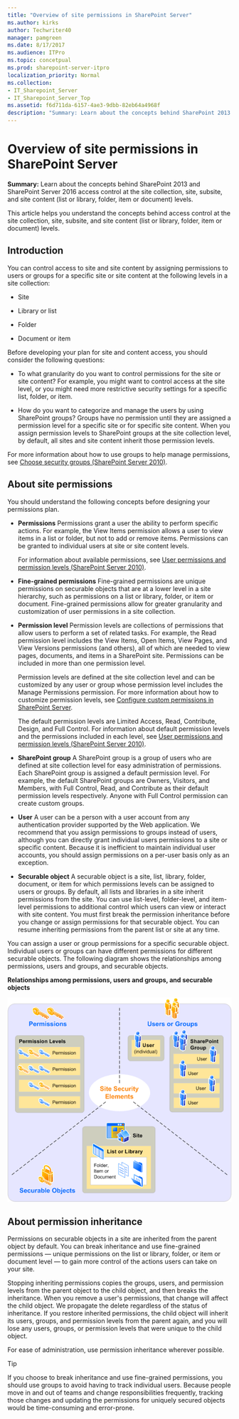 ```yaml
---
title: "Overview of site permissions in SharePoint Server"
ms.author: kirks
author: Techwriter40
manager: pamgreen
ms.date: 8/17/2017
ms.audience: ITPro
ms.topic: concetpual
ms.prod: sharepoint-server-itpro
localization_priority: Normal
ms.collection:
- IT_Sharepoint_Server
- IT_Sharepoint_Server_Top
ms.assetid: f6d711da-6157-4ae3-9dbb-82eb64a4968f
description: "Summary: Learn about the concepts behind SharePoint 2013 and SharePoint Server 2016 access control at the site collection, site, subsite, and site content (list or library, folder, item or document) levels."
---
```


# Overview of site permissions in SharePoint Server

 **Summary:** Learn about the concepts behind SharePoint 2013 and SharePoint Server 2016 access control at the site collection, site, subsite, and site content (list or library, folder, item or document) levels. 
  
This article helps you understand the concepts behind access control at the site collection, site, subsite, and site content (list or library, folder, item or document) levels.
  
## Introduction

You can control access to site and site content by assigning permissions to users or groups for a specific site or site content at the following levels in a site collection:
  
- Site
    
- Library or list
    
- Folder
    
- Document or item
    
Before developing your plan for site and content access, you should consider the following questions:
  
- To what granularity do you want to control permissions for the site or site content? For example, you might want to control access at the site level, or you might need more restrictive security settings for a specific list, folder, or item.
    
- How do you want to categorize and manage the users by using SharePoint groups? Groups have no permission until they are assigned a permission level for a specific site or for specific site content. When you assign permission levels to SharePoint groups at the site collection level, by default, all sites and site content inherit those permission levels. 
    
 For more information about how to use groups to help manage permissions, see [Choose security groups (SharePoint Server 2010)](https://technet.microsoft.com/library/1a45c752-a485-439a-a19b-340a5bd7a6f3.aspx).
  
## About site permissions
<a name="section1"> </a>

You should understand the following concepts before designing your permissions plan.
  
- **Permissions** Permissions grant a user the ability to perform specific actions. For example, the View Items permission allows a user to view items in a list or folder, but not to add or remove items. Permissions can be granted to individual users at site or site content levels. 
    
    For information about available permissions, see [User permissions and permission levels (SharePoint Server 2010)](user-permissions-and-permission-levels.md).
    
- **Fine-grained permissions** Fine-grained permissions are unique permissions on securable objects that are at a lower level in a site hierarchy, such as permissions on a list or library, folder, or item or document. Fine-grained permissions allow for greater granularity and customization of user permissions in a site collection. 
    
- **Permission level** Permission levels are collections of permissions that allow users to perform a set of related tasks. For example, the Read permission level includes the View Items, Open Items, View Pages, and View Versions permissions (and others), all of which are needed to view pages, documents, and items in a SharePoint site. Permissions can be included in more than one permission level. 
    
    Permission levels are defined at the site collection level and can be customized by any user or group whose permission level includes the Manage Permissions permission. For more information about how to customize permission levels, see [Configure custom permissions in SharePoint Server](https://technet.microsoft.com/library/c5dd8b7e-202d-4d33-8535-5c03f88ea1ff).
    
    The default permission levels are Limited Access, Read, Contribute, Design, and Full Control. For information about default permission levels and the permissions included in each level, see [User permissions and permission levels (SharePoint Server 2010)](user-permissions-and-permission-levels.md).
    
- **SharePoint group** A SharePoint group is a group of users who are defined at site collection level for easy administration of permissions. Each SharePoint group is assigned a default permission level. For example, the default SharePoint groups are Owners, Visitors, and Members, with Full Control, Read, and Contribute as their default permission levels respectively. Anyone with Full Control permission can create custom groups. 
    
- **User** A user can be a person with a user account from any authentication provider supported by the Web application. We recommend that you assign permissions to groups instead of users, although you can directly grant individual users permissions to a site or specific content. Because it is inefficient to maintain individual user accounts, you should assign permissions on a per-user basis only as an exception. 
    
- **Securable object** A securable object is a site, list, library, folder, document, or item for which permissions levels can be assigned to users or groups. By default, all lists and libraries in a site inherit permissions from the site. You can use list-level, folder-level, and item-level permissions to additional control which users can view or interact with site content. You must first break the permission inheritance before you change or assign permissions for that securable object. You can resume inheriting permissions from the parent list or site at any time. 
    
You can assign a user or group permissions for a specific securable object. Individual users or groups can have different permissions for different securable objects. The following diagram shows the relationships among permissions, users and groups, and securable objects.
  
**Relationships among permissions, users and groups, and securable objects**

![Displays specific permission levels in SharePoint Server](../media/02f6c1ef-d56e-48cf-9e78-987fd1e883d8.gif)
  
## About permission inheritance
<a name="section3"> </a>

Permissions on securable objects in a site are inherited from the parent object by default. You can break inheritance and use fine-grained permissions — unique permissions on the list or library, folder, or item or document level — to gain more control of the actions users can take on your site. 
  
Stopping inheriting permissions copies the groups, users, and permission levels from the parent object to the child object, and then breaks the inheritance. When you remove a user's permissions, that change will affect the child object. We propagate the delete regardless of the status of inheritance. If you restore inherited permissions, the child object will inherit its users, groups, and permission levels from the parent again, and you will lose any users, groups, or permission levels that were unique to the child object. 
  
For ease of administration, use permission inheritance wherever possible.
  
> [!TIP]
>  If you choose to break inheritance and use fine-grained permissions, you should use groups to avoid having to track individual users. Because people move in and out of teams and change responsibilities frequently, tracking those changes and updating the permissions for uniquely secured objects would be time-consuming and error-prone. 
  

